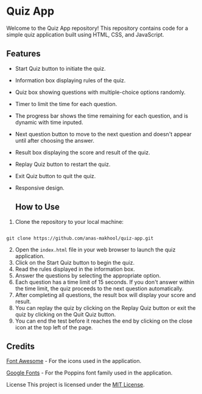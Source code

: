 # Quiz App
Welcome to the Quiz App repository! This repository contains code for a simple quiz application built using HTML, CSS, and JavaScript.

## Features
- Start Quiz button to initiate the quiz.
- Information box displaying rules of the quiz.
- Quiz box showing questions with multiple-choice options randomly.
- Timer to limit the time for each question.
- The progress bar shows the time remaining for each question, and is dynamic with time inputed.
- Next question button to move to the next question and doesn't appear until after choosing the answer.
- Result box displaying the score and result of the quiz.
- Replay Quiz button to restart the quiz.
- Exit Quiz button to quit the quiz.
- Responsive design.

  ## How to Use
1. Clone the repository to your local machine:
```

git clone https://github.com/anas-makhool/quiz-app.git

```
2. Open the `index.html` file in your web browser to launch the quiz application.
3. Click on the Start Quiz button to begin the quiz.
4. Read the rules displayed in the information box.
5. Answer the questions by selecting the appropriate option.
6. Each question has a time limit of 15 seconds. If you don't answer within the time limit, the quiz proceeds to the next question automatically.
7. After completing all questions, the result box will display your score and result.
8. You can replay the quiz by clicking on the Replay Quiz button or exit the quiz by clicking on the Quit Quiz button.
9. You can end the test before it reaches the end by clicking on the close icon at the top left of the page.

## Credits
[Font Awesome](https://fontawesome.com/) - For the icons used in the application.

[Google Fonts](https://fonts.google.com/) - For the Poppins font family used in the application.

License
This project is licensed under the [MIT License](LICENSE).

